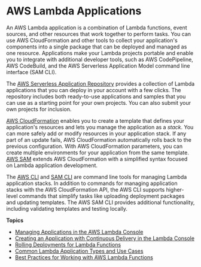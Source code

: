 # AWS Lambda Applications<a name="deploying-lambda-apps"></a>

An AWS Lambda application is a combination of Lambda functions, event sources, and other resources that work together to perform tasks\. You can use AWS CloudFormation and other tools to collect your application's components into a single package that can be deployed and managed as one resource\. Applications make your Lambda projects portable and enable you to integrate with additional developer tools, such as AWS CodePipeline, AWS CodeBuild, and the AWS Serverless Application Model command line interface \(SAM CLI\)\.

The [AWS Serverless Application Repository](https://docs.aws.amazon.com/serverlessrepo/latest/devguide/) provides a collection of Lambda applications that you can deploy in your account with a few clicks\. The repository includes both ready\-to\-use applications and samples that you can use as a starting point for your own projects\. You can also submit your own projects for inclusion\.

[AWS CloudFormation](https://docs.aws.amazon.com/AWSCloudFormation/latest/UserGuide/cfn-whatis-concepts.html) enables you to create a template that defines your application's resources and lets you manage the application as a *stack*\. You can more safely add or modify resources in your application stack\. If any part of an update fails, AWS CloudFormation automatically rolls back to the previous configuration\. With AWS CloudFormation parameters, you can create multiple environments for your application from the same template\. [AWS SAM](gettingstarted-tools.md#gettingstarted-tools-awssam) extends AWS CloudFormation with a simplified syntax focused on Lambda application development\.

The [AWS CLI](gettingstarted-tools.md#gettingstarted-tools-awscli) and [SAM CLI](gettingstarted-tools.md#gettingstarted-tools-samcli) are command line tools for managing Lambda application stacks\. In addition to commands for managing application stacks with the AWS CloudFormation API, the AWS CLI supports higher\-level commands that simplify tasks like uploading deployment packages and updating templates\. The AWS SAM CLI provides additional functionality, including validating templates and testing locally\.

**Topics**
+ [Managing Applications in the AWS Lambda Console](applications-console.md)
+ [Creating an Application with Continuous Delivery in the Lambda Console](applications-tutorial.md)
+ [Rolling Deployments for Lambda Functions](lambda-rolling-deployments.md)
+ [Common Lambda Application Types and Use Cases](applications-usecases.md)
+ [Best Practices for Working with AWS Lambda Functions](best-practices.md)